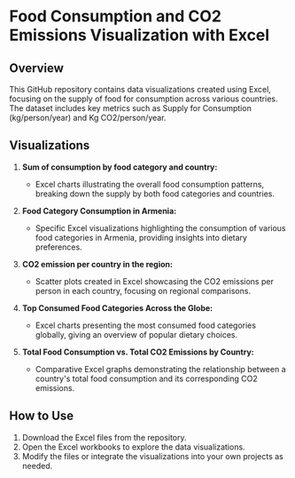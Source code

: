 # Food Consumption and CO2 Emissions Visualization with Excel

## Overview
This GitHub repository contains data visualizations created using Excel, focusing on the supply of food for consumption across various countries. The dataset includes key metrics such as Supply for Consumption (kg/person/year) and Kg CO2/person/year.

## Visualizations
1. **Sum of consumption by food category and country:**
   - Excel charts illustrating the overall food consumption patterns, breaking down the supply by both food categories and countries.

2. **Food Category Consumption in Armenia:**
   - Specific Excel visualizations highlighting the consumption of various food categories in Armenia, providing insights into dietary preferences.

3. **CO2 emission per country in the region:**
   - Scatter plots created in Excel showcasing the CO2 emissions per person in each country, focusing on regional comparisons.

4. **Top Consumed Food Categories Across the Globe:**
   - Excel charts presenting the most consumed food categories globally, giving an overview of popular dietary choices.

5. **Total Food Consumption vs. Total CO2 Emissions by Country:**
   - Comparative Excel graphs demonstrating the relationship between a country's total food consumption and its corresponding CO2 emissions.

## How to Use
1. Download the Excel files from the repository.
2. Open the Excel workbooks to explore the data visualizations.
3. Modify the files or integrate the visualizations into your own projects as needed.
